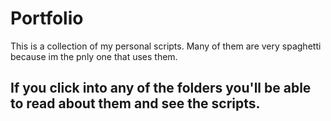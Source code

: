 # Portfolio

This is a collection of my personal scripts. Many of them are very spaghetti because im the pnly one that uses them. 

## If you click into any of the folders you'll be able to read about them and see the scripts.
